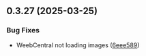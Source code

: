 ## 0.3.27 (2025-03-25)


### Bug Fixes

* WeebCentral not loading images ([6eee589](https://github.com/manga-you-know/desktop/commit/6eee589955aa18eae1b2af2a3d472a210effee06))

